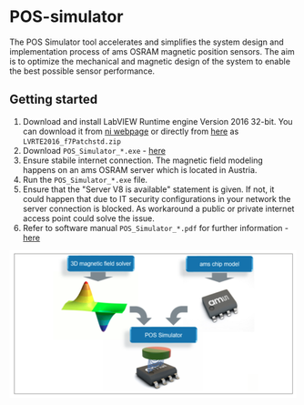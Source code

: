 # POS-simulator
The POS Simulator tool accelerates and simplifies the system design and implementation process of ams OSRAM magnetic position sensors. The aim is to optimize the mechanical and magnetic design of the system to enable the best possible sensor performance.

## Getting started

1. Download and install LabVIEW Runtime engine Version 2016 32-bit. You can download it from [ni webpage](https://www.ni.com/) or directly from [here](https://github.com/ams-OSRAM/POS-simulator/releases/latest) as `LVRTE2016_f7Patchstd.zip`
2. Download `POS_Simulator_*.exe` - [here](https://github.com/ams-OSRAM/POS-simulator/releases/latest)
3. Ensure stabile internet connection. The magnetic field modeling happens on an ams OSRAM server which is located in Austria.
4. Run the `POS_Simulator_*.exe` file.
5. Ensure that the "Server V8 is available" statement is given. If not, it could happen that due to IT security configurations in your network the server connection is blocked. As workaround a public or private internet access point could solve the issue.
6. Refer to software manual `POS_Simulator_*.pdf` for further information - [here](https://github.com/ams-OSRAM/POS-simulator/releases/latest)

![Simulator image](docs/img/POS_simulator.png)